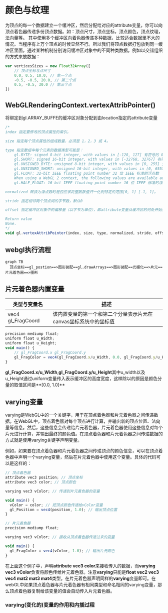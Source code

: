 # 颜色与纹理

为顶点的每一个数据建立一个缓冲区，然后分配给对应的attribute变量，你可以向顶点着色器传递多份顶点数据。如：顶点尺寸，顶点坐标，顶点颜色，顶点纹理，法向量等。
其中使用多个缓冲区向着色器传递多种数据，比较适合数据里不大的情况。当程序有上万个顶点的时候显然不行。所以我们将顶点数据打包放到同一缓冲区里面，通过某种机制分别访问缓冲区对象中的不同种类数据。例如以交错组织的方式来放数据：

```js
var verticesSizes = new Float32Array([
    // 顶点坐标与点尺寸
    0.0, 0.5, 10.0, // 第一个点
    -0.5, -0.5, 20.0, // 第二个点
    0.5, -0.5, 30.0 // 第三个点
]) 
```

## WebGLRenderingContext.vertexAttribPointer()
将绑定到gl.ARRAY_BUFFE的缓冲区对象分配到由location指定的attribute变量
```js
/*
index 指定要修改的顶点属性的索引。

size 指定每个顶点属性的组成数量，必须是 1，2，3 或 4。

type 指定数组中每个元素的数据类型可能是：
    gl.BYTE: signed 8-bit integer, with values in [-128, 127] 有符号的 8 位整数，范围 [-128, 127]
    gl.SHORT: signed 16-bit integer, with values in [-32768, 32767] 有符号的 16 位整数，范围 [-32768, 32767]
    gl.UNSIGNED_BYTE: unsigned 8-bit integer, with values in [0, 255] 无符号的 8 位整数，范围 [0, 255]
    gl.UNSIGNED_SHORT: unsigned 16-bit integer, with values in [0, 65535] 无符号的 16 位整数，范围 [0, 65535]
    gl.FLOAT: 32-bit IEEE floating point number 32 位 IEEE 标准的浮点数
    When using a WebGL 2 context, the following values are available additionally: 使用 WebGL2 版本的还可以使用以下值：
    gl.HALF_FLOAT: 16-bit IEEE floating point number 16 位 IEEE 标准的浮点数

normalized 转换为浮点数时是否应该将整数数值归一化到特定的范围[0, 1] [-1, 1]。

stride 指定相邻两个顶点间的字节数，默认0

offset 指定缓冲区对象中的偏移量（以字节为单位），即attribute变量从缓冲区的何处开始存储。如果是从起始位置开始，参数设置为0

Return value
None.
*/
void gl.vertexAttribPointer(index, size, type, normalized, stride, offset);
```

## webgl执行流程

```mermaid
graph TB
  顶点坐标==gl_postion==>图形装配==gl.drawArrays==>图形装配==光栅化==>片元==片元着色器==>图形
```

## 片元着色器内置变量

|类型与变量名|描述|
|---|---|
|vec4 gl_FragCoord|该内置变量的第一个和第二个分量表示片元在canvas坐标系统中的坐标值|

```js
precision mediump float;
uniform float u_Width;
uniform float u_Height;
void main() {
    // gl_FragCoord.x gl_FragCoord.y
    gl_FragColor = vec4(gl_FragCoord.x/u_Width, 0.0, gl_FragCoord.y/u_Height, 1.0);
}
```

**gl_FragCoord.x/u_Width**,**gl_FragCoord.y/u_Height**其中u_width以及u_Height通过uniform变量传入表示缓冲区的高度宽度，这样除以的原因是颜色分量的取值区间是**[0.0, 1.0]**

## varying变量

varying是WebGL中的一个关键字，用于在顶点着色器和片元着色器之间传递数据。在WebGL中，顶点着色器对每个顶点进行计算，并输出新的顶点位置、法向量等信息。然后，这些信息会传递给片元着色器，片元着色器使用这些信息对每个片元进行计算，并输出最终的颜色值。在顶点着色器和片元着色器之间传递数据的方式就是使用varying关键字声明变量。

例如，如果要在顶点着色器和片元着色器之间传递顶点的颜色信息，可以在顶点着色器中声明一个varying变量，然后在片元着色器中使用这个变量。具体的代码可以是这样的：

```js
// 顶点着色器
attribute vec3 position; // 顶点坐标
attribute vec3 color; // 顶点颜色

varying vec3 vColor; // 传递到片元着色器的变量

void main() {
  vColor = color; // 把顶点颜色传递给vColor变量
  gl_Position = vec4(position, 1.0); // 输出顶点位置
}

// 片元着色器
precision mediump float;

varying vec3 vColor; // 接收从顶点着色器传递过来的变量

void main() {
  gl_FragColor = vec4(vColor, 1.0); // 输出片元颜色
}
```
在上面这个例子中，声明**attribute vec3 color**来接收传入的数据，而**varying vec3 vColor**负责将颜色传给片元着色器。注意**varying**只能是**float vec2 vec3 vec4 mat2 mat3 mat4**类型。在片元着色器声明同样的**varying**变量即可。在webGL中如果顶点着色器与片元着色器有相同类型和命名相同的varying变量，那么顶点着色器复制给该变量的值会自动传入片元着色器。

### varying(变化的)变量的作用和内插过程

